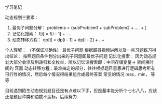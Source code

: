 学习笔记

动态规划三要素：
1. 最优子问题分解： problems = {subProblem1 + subProblem2 + .... + }
2. 记忆化搜索： f[i] = f[i - 1] + ....
3. 动态转移方程： dp[i] = dp[i - 1] + dp[i - 2] + ..+


个人理解： （不保证准确性）
最优子问题 根据超哥视频讲解以及一些习题练习得出结论： 按照题目条件划分出来的子问题即最优子问题
记忆化搜索： 因为动态规划大部分会涉及到递归和全枚举，所以记忆话搜索即：中间存储变量-> 空间换时间的 容器
动态转移方程：最难搞定的部分，往往根据题目意思进行逻辑思考所有可行性的情况，然后每个情况得结果组合成最终答案
常见的情况 max，min， 等等

目前遇到陌生动态规划题目还是有点难以下手，但是基本能分析个七七八八，应该还是题目种类和边数不达标，后续努力


